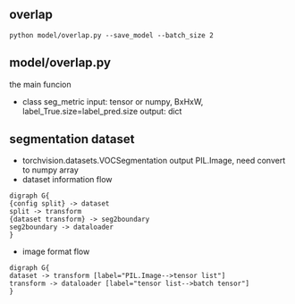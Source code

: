 ## overlap
```
python model/overlap.py --save_model --batch_size 2
```
## model/overlap.py
the main funcion

- class seg_metric
input: tensor or numpy, BxHxW, label_True.size=label_pred.size
output: dict

## segmentation dataset
- torchvision.datasets.VOCSegmentation
output PIL.Image, need convert to numpy array
- dataset information flow
```
digraph G{
{config split} -> dataset
split -> transform
{dataset transform} -> seg2boundary
seg2boundary -> dataloader
}
```
- image format flow
```
digraph G{
dataset -> transform [label="PIL.Image-->tensor list"]
transform -> dataloader [label="tensor list-->batch tensor"] 
}
```